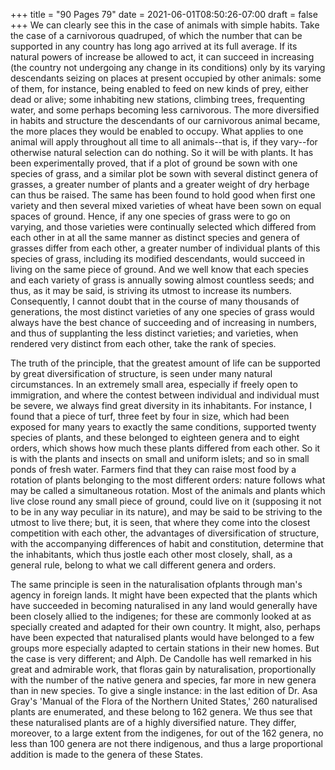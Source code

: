 +++
title = "90 Pages 79"
date = 2021-06-01T08:50:26-07:00
draft = false
+++
We can clearly see this in the case of animals with simple habits. Take the case of a carnivorous quadruped, of which the number that can be supported in any country has long ago arrived at its full average. If its natural powers of increase be allowed to act, it can succeed in increasing (the country not undergoing any change in its conditions) only by its varying descendants seizing on places at present occupied by other animals: some of them, for instance, being enabled to feed on new kinds of prey, either dead or alive; some inhabiting new stations, climbing trees, frequenting water, and some perhaps becoming less carnivorous. The more diversified in habits and structure the descendants of our carnivorous animal became, the more places they would be enabled to occupy. What applies to one animal will apply throughout all time to all animals--that is, if they vary--for otherwise natural selection can do nothing. So it will be with plants. It has been experimentally proved, that if a plot of ground be sown with one species of grass, and a similar plot be sown with several distinct genera of grasses, a greater number of plants and a greater weight of dry herbage can thus be raised. The same has been found to hold good when first one variety and then several mixed varieties of wheat have been sown on equal spaces of ground. Hence, if any one species of grass were to go on varying, and those varieties were continually selected which differed from each other in at all the same manner as distinct species and genera of grasses differ from each other, a greater number of individual plants of this species of grass, including its modified descendants, would succeed in living on the same piece of ground. And we well know that each species and each variety of grass is annually sowing almost countless seeds; and thus, as it may be said, is striving its utmost to increase its numbers. Consequently, I cannot doubt that in the course of many thousands of generations, the most distinct varieties of any one species of grass would always have the best chance of succeeding and of increasing in numbers, and thus of supplanting the less distinct varieties; and varieties, when rendered very distinct from each other, take the rank of species.

The truth of the principle, that the greatest amount of life can be supported by great diversification of structure, is seen under many natural circumstances. In an extremely small area, especially if freely open to immigration, and where the contest between individual and individual must be severe, we always find great diversity in its inhabitants. For instance, I found that a piece of turf, three feet by four in size, which had been exposed for many years to exactly the same conditions, supported twenty species of plants, and these belonged to eighteen genera and to eight orders, which shows how much these plants differed from each other. So it is with the plants and insects on small and uniform islets; and so in small ponds of fresh water. Farmers find that they can raise most food by a rotation of plants belonging to the most different orders: nature follows what may be called a simultaneous rotation. Most of the animals and plants which live close round any small piece of ground, could live on it (supposing it not to be in any way peculiar in its nature), and may be said to be striving to the utmost to live there; but, it is seen, that where they come into the closest competition with each other, the advantages of diversification of structure, with the accompanying differences of habit and constitution, determine that the inhabitants, which thus jostle each other most closely, shall, as a general rule, belong to what we call different genera and orders.

The same principle is seen in the naturalisation ofplants through man's agency in foreign lands. It might have been expected that the plants which have succeeded in becoming naturalised in any land would generally have been closely allied to the indigenes; for these are commonly looked at as specially created and adapted for their own country. It might, also, perhaps have been expected that naturalised plants would have belonged to a few groups more especially adapted to certain stations in their new homes. But the case is very different; and Alph. De Candolle has well remarked in his great and admirable work, that floras gain by naturalisation, proportionally with the number of the native genera and species, far more in new genera than in new species. To give a single instance: in the last edition of Dr. Asa Gray's 'Manual of the Flora of the Northern United States,' 260 naturalised plants are enumerated, and these belong to 162 genera. We thus see that these naturalised plants are of a highly diversified nature. They differ, moreover, to a large extent from the indigenes, for out of the 162 genera, no less than 100 genera are not there indigenous, and thus a large proportional addition is made to the genera of these States.
